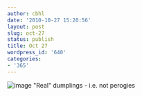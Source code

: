 ```yaml
---
author: cbhl
date: '2010-10-27 15:20:56'
layout: post
slug: oct-27
status: publish
title: Oct 27
wordpress_id: '640'
categories:
- '365'
---
```


![image](http://blog.azuresky.ca/blog/wp-content/uploads/2010/10/wpid-IMG_20101027_151900.jpg)
"Real" dumplings - i.e. not perogies
